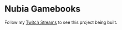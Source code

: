 # Nubia Gamebooks

Follow my [Twitch Streams](https://www.twitch.tv/codingtimewithnick) to see this project being built.
